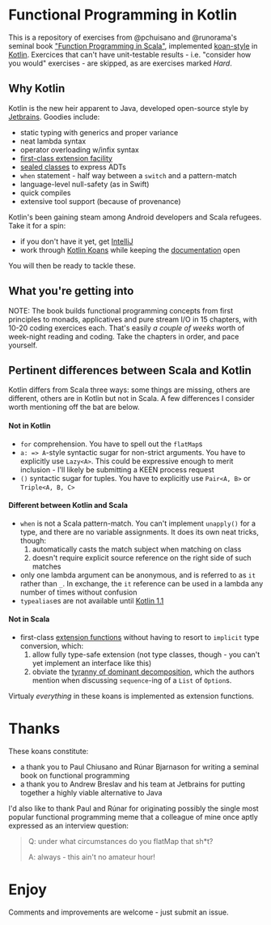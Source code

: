 # Functional Programming in Kotlin

This is a repository of exercises from @pchuisano and @runorama's seminal book ["Function Programming in Scala"](https://www.manning.com/books/functional-programming-in-scala), implemented [koan-style](https://sinairv.wordpress.com/2012/05/27/programming-koans-one-of-the-best-ways-to-learn-a-new-language-or-framework) in [Kotlin](http://kotlinlang.org). Exercices that can't have unit-testable results - i.e. "consider how you would" exercises - are skipped, as are exercises marked *Hard*.

## Why Kotlin

Kotlin is the new heir apparent to Java, developed open-source style by [Jetbrains](https://www.jetbrains.com). Goodies include:
- static typing with generics and proper variance
- neat lambda syntax
- operator overloading w/infix syntax
- [first-class extension facility](https://kotlinlang.org/docs/reference/extensions.html)
- [sealed classes](https://kotlinlang.org/docs/reference/classes.html) to express ADTs
- `when` statement - half way between a `switch` and a pattern-match
- language-level null-safety (as in Swift)
- quick compiles
- extensive tool support (because of provenance)

Kotlin's been gaining steam among Android developers and Scala refugees. Take it for a spin:
- if you don't have it yet, get [IntelliJ](https://www.jetbrains.com/idea)
- work through [Kotlin Koans](https://kotlinlang.org/docs/tutorials/koans.html) while keeping the [documentation](http://kotlinlang.org/docs/reference) open 

You will then be ready to tackle these.

## What you're getting into

NOTE: The book builds functional programming concepts from first principles to monads, applicatives and pure stream I/O in 15 chapters, with 10-20 coding exercices each. That's easily *a couple of weeks* worth of week-night reading and coding. Take the chapters in order, and pace yourself.

## Pertinent differences between Scala and Kotlin

Kotlin differs from Scala three ways: some things are missing, others are different, others are in Kotlin but not in Scala. A few differences I consider worth mentioning off the bat are below.

#### Not in Kotlin

- `for` comprehension. You have to spell out the `flatMap`s
- `a: => A`-style syntactic sugar for non-strict arguments. You have to explicitly use `Lazy<A>`. This could be expressive enough to merit inclusion - I'll likely be submitting a KEEN process request
- `()` syntactic sugar for tuples. You have to explicitly use `Pair<A, B>` or `Triple<A, B, C>`

#### Different between Kotlin and Scala

- `when` is not a Scala pattern-match. You can't implement `unapply()` for a type, and there are no variable assignments. It does its own neat tricks, though: 
    1. automatically casts the match subject when matching on class
    2. doesn't require explicit source reference on the right side of such matches
- only one lambda argument can be anonymous, and is referred to as `it` rather than `_`. In exchange, the `it` reference can be used in a lambda any number of times without confusion
- `typealias`es are not available until [Kotlin 1.1](https://blog.jetbrains.com/kotlin/2016/07/first-glimpse-of-kotlin-1-1-coroutines-type-aliases-and-more)

#### Not in Scala
- first-class [extension functions](https://kotlinlang.org/docs/reference/extensions.html) without having to resort to `implicit` type conversion, which:
    1. allow fully type-safe extension (not type classes, though - you can't yet implement an interface like this)
    2. obviate the [tyranny of dominant decomposition](http://citeseerx.ist.psu.edu/viewdoc/download?doi=10.1.1.9.5189&rep=rep1&type=pdf), which the authors mention when discussing `sequence`-ing of a `List` of `Option`s. 
  
Virtualy *everything* in these koans is implemented as extension functions.

# Thanks

These koans constitute:
- a thank you to Paul Chiusano and Rúnar Bjarnason for writing a seminal book on functional programming
- a thank you to Andrew Breslav and his team at Jetbrains for putting together a highly viable alternative to Java

I'd also like to thank Paul and Rúnar for originating possibly the single most popular functional programming meme that a colleague of mine once aptly expressed as an interview question:

> Q: under what circumstances do you flatMap that sh*t?
>
> A: always - this ain't no amateur hour!

# Enjoy 

Comments and improvements are welcome - just submit an issue. 
